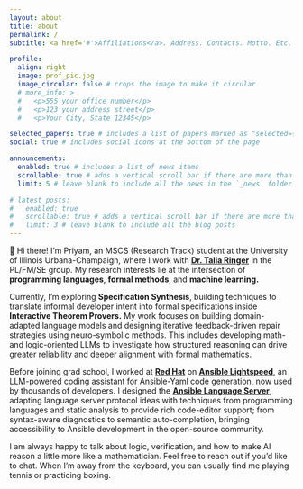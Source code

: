 ```yaml
---
layout: about
title: about
permalink: /
subtitle: <a href='#'>Affiliations</a>. Address. Contacts. Motto. Etc.

profile:
  align: right
  image: prof_pic.jpg
  image_circular: false # crops the image to make it circular
  # more_info: >
  #   <p>555 your office number</p>
  #   <p>123 your address street</p>
  #   <p>Your City, State 12345</p>

selected_papers: true # includes a list of papers marked as "selected={true}"
social: true # includes social icons at the bottom of the page

announcements:
  enabled: true # includes a list of news items
  scrollable: true # adds a vertical scroll bar if there are more than 3 news items
  limit: 5 # leave blank to include all the news in the `_news` folder

# latest_posts:
#   enabled: true
#   scrollable: true # adds a vertical scroll bar if there are more than 3 new posts items
#   limit: 3 # leave blank to include all the blog posts
---
```



👋 Hi there! I’m Priyam, an MSCS (Research Track) student at the University of Illinois Urbana-Champaign, where I work with **[Dr. Talia Ringer](https://dependenttyp.es/)** in the PL/FM/SE group. My research interests lie at the intersection of **programming languages**, **formal methods**, and **machine learning.**

Currently, I’m exploring **Specification Synthesis**, building techniques to translate informal developer intent into formal specifications inside **Interactive Theorem Provers.** My work focuses on building domain-adapted language models and designing iterative feedback-driven repair strategies using neuro-symbolic methods. This includes developing math- and logic-oriented LLMs to investigate how structured reasoning can drive greater reliability and deeper alignment with formal mathematics.

Before joining grad school, I worked at **[Red Hat](https://www.redhat.com/en)** on **[Ansible Lightspeed](https://www.redhat.com/en/technologies/management/ansible/ansible-lightspeed)**, an LLM-powered coding assistant for Ansible-Yaml code generation, now used by thousands of developers. I designed the **[Ansible Language Server](https://ansible-language-server.readthedocs.io/en/latest/)**, adapting language server protocol ideas with techniques from programming languages and static analysis to provide rich code-editor support; from syntax-aware diagnostics to semantic auto-completion, bringing accessibility to Ansible development in the open-source community.

I am always happy to talk about logic, verification, and how to make AI reason a little more like a mathematician. Feel free to reach out if you’d like to chat. When I’m away from the keyboard, you can usually find me playing tennis or practicing boxing.

<!-- 
Write your biography here. Tell the world about yourself. Link to your favorite [subreddit](http://reddit.com). You can put a picture in, too. The code is already in, just name your picture `prof_pic.jpg` and put it in the `img/` folder.

Put your address / P.O. box / other info right below your picture. You can also disable any of these elements by editing `profile` property of the YAML header of your `_pages/about.md`. Edit `_bibliography/papers.bib` and Jekyll will render your [publications page](/al-folio/publications/) automatically.

Link to your social media connections, too. This theme is set up to use [Font Awesome icons](https://fontawesome.com/) and [Academicons](https://jpswalsh.github.io/academicons/), like the ones below. Add your Facebook, Twitter, LinkedIn, Google Scholar, or just disable all of them. -->

